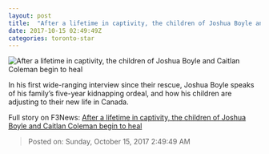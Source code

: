```yaml
---
layout: post
title:  "After a lifetime in captivity, the children of Joshua Boyle and Caitlan Coleman begin to heal"
date: 2017-10-15 02:49:49Z
categories: toronto-star
---
```


![After a lifetime in captivity, the children of Joshua Boyle and Caitlan Coleman begin to heal](https://www.thestar.com/content/dam/thestar/news/canada/2017/10/14/after-a-lifetime-in-captivity-the-children-of-joshua-boyle-and-caitlan-coleman-begin-to-heal/linda_boyle_and_granddaughter_grace.jpg)

In his first wide-ranging interview since their rescue, Joshua Boyle speaks of his family’s five-year kidnapping ordeal, and how his children are adjusting to their new life in Canada.


Full story on F3News: [After a lifetime in captivity, the children of Joshua Boyle and Caitlan Coleman begin to heal](http://www.f3nws.com/n/bSEjrD)

> Posted on: Sunday, October 15, 2017 2:49:49 AM
